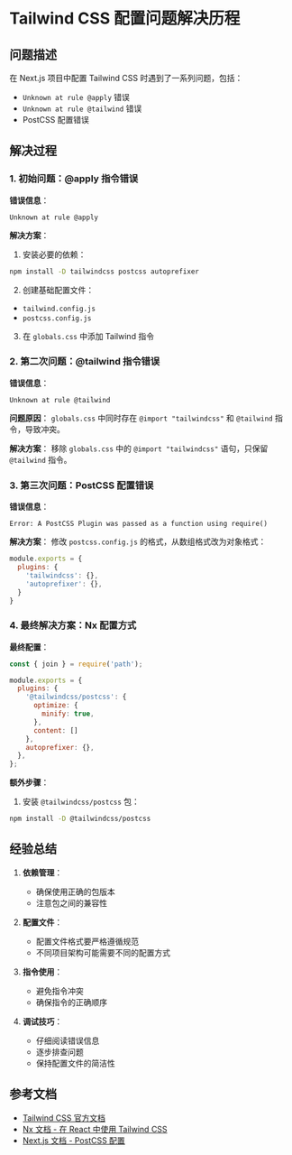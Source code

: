 # Tailwind CSS 配置问题解决历程

## 问题描述
在 Next.js 项目中配置 Tailwind CSS 时遇到了一系列问题，包括：
- `Unknown at rule @apply` 错误
- `Unknown at rule @tailwind` 错误
- PostCSS 配置错误

## 解决过程

### 1. 初始问题：@apply 指令错误
**错误信息**：
```
Unknown at rule @apply
```

**解决方案**：
1. 安装必要的依赖：
```bash
npm install -D tailwindcss postcss autoprefixer
```

2. 创建基础配置文件：
- `tailwind.config.js`
- `postcss.config.js`

3. 在 `globals.css` 中添加 Tailwind 指令

### 2. 第二次问题：@tailwind 指令错误
**错误信息**：
```
Unknown at rule @tailwind
```

**问题原因**：
`globals.css` 中同时存在 `@import "tailwindcss"` 和 `@tailwind` 指令，导致冲突。

**解决方案**：
移除 `globals.css` 中的 `@import "tailwindcss"` 语句，只保留 `@tailwind` 指令。

### 3. 第三次问题：PostCSS 配置错误
**错误信息**：
```
Error: A PostCSS Plugin was passed as a function using require()
```

**解决方案**：
修改 `postcss.config.js` 的格式，从数组格式改为对象格式：
```javascript
module.exports = {
  plugins: {
    'tailwindcss': {},
    'autoprefixer': {},
  }
}
```

### 4. 最终解决方案：Nx 配置方式
**最终配置**：
```javascript
const { join } = require('path');

module.exports = {
  plugins: {
    '@tailwindcss/postcss': {
      optimize: {
        minify: true,
      },
      content: []
    },
    autoprefixer: {},
  },
};
```

**额外步骤**：
1. 安装 `@tailwindcss/postcss` 包：
```bash
npm install -D @tailwindcss/postcss
```

## 经验总结
1. **依赖管理**：
   - 确保使用正确的包版本
   - 注意包之间的兼容性

2. **配置文件**：
   - 配置文件格式要严格遵循规范
   - 不同项目架构可能需要不同的配置方式

3. **指令使用**：
   - 避免指令冲突
   - 确保指令的正确顺序

4. **调试技巧**：
   - 仔细阅读错误信息
   - 逐步排查问题
   - 保持配置文件的简洁性

## 参考文档
- [Tailwind CSS 官方文档](https://tailwindcss.com/docs)
- [Nx 文档 - 在 React 中使用 Tailwind CSS](https://nx.dev/guides/using-tailwind-css-in-react)
- [Next.js 文档 - PostCSS 配置](https://nextjs.org/docs/messages/postcss-shape) 